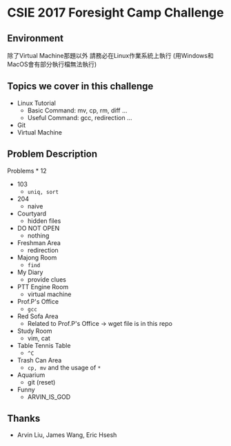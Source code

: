 # CSIE 2017 Foresight Camp Challenge

## Environment

除了Virtual Machine那題以外
請務必在Linux作業系統上執行
(用Windows和MacOS會有部分執行檔無法執行)

## Topics we cover in this challenge

- Linux Tutorial
	- Basic Command: mv, cp, rm, diff ...
	- Useful Command: gcc, redirection ...
- Git 
- Virtual Machine

## Problem Description

Problems * 12

- 103
	- `uniq, sort`
- 204
	- naive
- Courtyard
	- hidden files
- DO NOT OPEN
	- nothing
- Freshman Area
	- redirection
- Majong Room
	- `find`
- My Diary
	- provide clues
- PTT Engine Room
	- virtual machine
- Prof.P's Office
	- `gcc`
- Red Sofa Area
	- Related to Prof.P's Office -> wget file is in this repo
- Study Room
	- vim, cat
- Table Tennis Table
	- `^C`
- Trash Can Area
	- `cp, mv` and the usage of `*`
- Aquarium
	- git (reset)
- Funny
	- ARVIN_IS_GOD

## Thanks

- Arvin Liu, James Wang, Eric Hsesh
